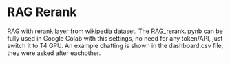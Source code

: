 # RAG Rerank
RAG with rerank layer from wikipedia dataset.
The RAG_rerank.ipynb can be fully used in Google Colab with this settings, no need for any token/API, just switch it to T4 GPU.
An example chatting is shown in the dashboard.csv file, they were asked after eachother.
